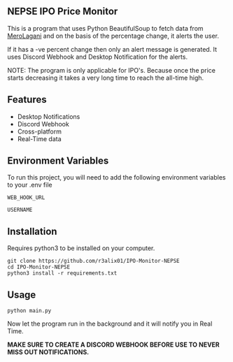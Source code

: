 ## NEPSE IPO Price Monitor

This is a program that uses Python BeautifulSoup to fetch data from [MeroLagani](https://merolagani.com) and on the basis of the percentage change, it alerts the user. 

If it has a -ve percent change then only an alert message is generated. It uses Discord Webhook and Desktop Notification for the alerts.

NOTE: The program is only applicable for IPO's. Because once the price starts decreasing it takes a very long time to reach the all-time high. 

## Features

- Desktop Notifications
- Discord Webhook
- Cross-platform
- Real-Time data


## Environment Variables

To run this project, you will need to add the following environment variables to your .env file

`WEB_HOOK_URL`

`USERNAME`


## Installation

Requires python3 to be installed on your computer.

```
git clone https://github.com/r3alix01/IPO-Monitor-NEPSE
cd IPO-Monitor-NEPSE
python3 install -r requirements.txt
```
    
## Usage
```
python main.py
```
Now let the program run in the background and it will notify you in Real Time.

**MAKE SURE TO CREATE A DISCORD WEBHOOK BEFORE USE TO NEVER MISS OUT NOTIFICATIONS.**
